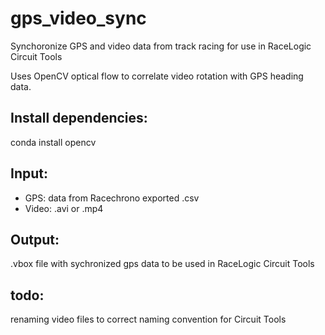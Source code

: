 # gps_video_sync
Synchoronize GPS and video data from track racing for use in RaceLogic Circuit Tools

Uses OpenCV optical flow to correlate video rotation with GPS heading data.

## Install dependencies:

conda install opencv

## Input:

* GPS: data from Racechrono exported .csv
* Video: .avi or .mp4

## Output:
.vbox file with sychronized gps data to be used in RaceLogic Circuit Tools

## todo:
renaming video files to correct naming convention for Circuit Tools
